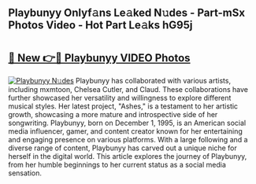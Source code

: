 ## Playbunyy Onlyf𝚊ns Le𝚊ked N𝚞des - Part-mSx Photos Video - Hot Part Le𝚊ks hG95j

# <h2><a href="http://ab14376.deff.icu/?id=Playbunyy">🔗 New 👉🔴 Playbunyy VIDEO Photos</a></h2>

[![Playbunyy N𝚞des](https://i.imgur.com/rIISA9y.gif)](http://ab14376.deff.icu/?id=Playbunyy)
Playbunyy has collaborated with various artists, including mxmtoon, Chelsea Cutler, and Claud. These collaborations have further showcased her versatility and willingness to explore different musical styles. Her latest project, "Ashes," is a testament to her artistic growth, showcasing a more mature and introspective side of her songwriting. Playbunyy, born on December 1, 1995, is an American social media influencer, gamer, and content creator known for her entertaining and engaging presence on various platforms. With a large following and a diverse range of content, Playbunyy has carved out a unique niche for herself in the digital world. This article explores the journey of Playbunyy, from her humble beginnings to her current status as a social media sensation.
